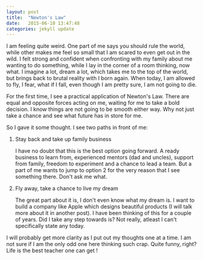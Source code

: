 ```yaml
---
layout: post
title:  "Newton's Law"
date:   2015-06-10 13:47:48
categories: jekyll update
---
```

I am feeling quite weird. One part of me says you should rule the world, while other makes me feel so small that I am scared to even get out in the wild. I felt strong and confident when confronting with my family about me wanting to do something, while I lay in the corner of a room thinking, now what. I imagine a lot, dream a lot, which takes me to the top of the world, but brings back to brutal reality with I born again. When today, I am allowed to fly, I fear, what if I fall, even though I am pretty sure, I am not going to die.

For the first time, I see a practical application of Newton's Law. There are equal and opposite forces acting on me, waiting for me to take a bold decision. I know things are not going to be smooth either way. Why not just take a chance and see what future has in store for me.

So I gave it some thought. I see two paths in front of me:
<ol>
  <li>Stay back and take up family business</li>
    <p>I have no doubt that this is the best option going forward. A ready business to learn from, experienced mentors (dad and uncles), support from family, freedom to experiment and a chance to lead a team. But a part of me wants to jump to option 2 for the very reason that I see something there. Don't ask me what.</p>
  <li>Fly away, take a chance to live my dream</li>
    <p>The great part about it is, I don't even know what my dream is. I want to build a company like Apple which designs beautiful products (I will talk more about it in another post). I have been thinking of this for a couple of years. Did I take any step towards is? Not really, atleast I can't specifically state any today.</p>
</ol>

I will probably get more clarity as I put out my thoughts one at a time. I am not sure if I am the only odd one here thinking such crap. Quite funny, right? Life is the best teacher one can get !

[jekyll]:      http://jekyllrb.com
[jekyll-gh]:   https://github.com/jekyll/jekyll
[jekyll-help]: https://github.com/jekyll/jekyll-help
